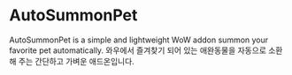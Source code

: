 # AutoSummonPet
AutoSummonPet is a simple and lightweight WoW addon summon your favorite pet automatically.
와우에서 즐겨찾기 되어 있는 애완동물을 자동으로 소환해 주는 간단하고 가벼운 애드온입니다.
